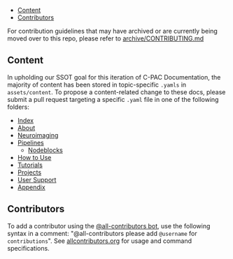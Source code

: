 <!-- TOC -->

- [Content](#content)
- [Contributors](#contributors)

For contribution guidelines that may have archived or are currently being moved over to this repo, please refer to [archive/CONTRIBUTING.md](https://github.com/FCP-INDI/cpac-docs/tree/main/archive/CONTRIBUTING.md)

<!-- /TOC -->

<a id="content" name="content"></a>
## Content

In upholding our SSOT goal for this iteration of C-PAC Documentation, the majority of content has been stored in topic-specific `.yamls` in `assets/content`.  To propose a content-related change to these docs, please submit a pull request targeting a specific `.yaml` file in one of the following folders:

- [Index](https://github.com/FCP-INDI/cpac-docs/tree/main/assets/content/pages/index)
- [About](https://github.com/FCP-INDI/cpac-docs/tree/main/assets/content/pages/about)
- [Neuroimaging](https://github.com/FCP-INDI/cpac-docs/tree/main/assets/content/pages/neuroimaging)
- [Pipelines](https://github.com/FCP-INDI/cpac-docs/tree/main/assets/content/pages/pipelines)
    - [Nodeblocks](https://github.com/FCP-INDI/cpac-docs/tree/main/assets/content/pages/pipelines/nodeblock_descriptors)
- [How to Use](https://github.com/FCP-INDI/cpac-docs/tree/main/assets/content/pages/use)
- [Tutorials](https://github.com/FCP-INDI/cpac-docs/tree/main/assets/content/pages/tutorials)
- [Projects](https://github.com/FCP-INDI/cpac-docs/tree/main/assets/content/pages/projects)
- [User Support](https://github.com/FCP-INDI/cpac-docs/tree/main/assets/content/pages/support)
- [Appendix](https://github.com/FCP-INDI/cpac-docs/tree/main/assets/content/pages/appendix)


<a id="contributors" name="contributors"></a>
## Contributors

To add a contributor using the [@all-contributors bot](https://allcontributors.org/docs/en/bot/usage), use the following syntax in a comment: "@all-contributors please add `@username` for `contributions`".  See [allcontributors.org](https://allcontributors.org/docs/en/bot/usage) for usage and command specifications.
